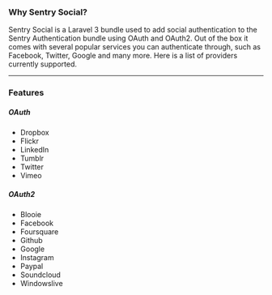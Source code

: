 ### Why Sentry Social?

Sentry Social is a Laravel 3 bundle used to add social authentication to the Sentry
Authentication bundle using OAuth and OAuth2.  Out of the box it comes with several
popular services you can authenticate through, such as Facebook, Twitter, Google
and many more. Here is a list of providers currently supported.

----------

### Features

##### OAuth
- Dropbox
- Flickr
- LinkedIn
- Tumblr
- Twitter
- Vimeo

##### OAuth2
- Blooie
- Facebook
- Foursquare
- Github
- Google
- Instagram
- Paypal
- Soundcloud
- Windowslive
